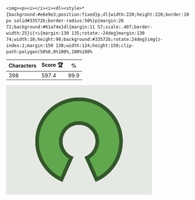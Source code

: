 `<img><p><i></i><i><dl><style>*{background:#e6e9e3;position:fixed}p,dl{width:220;height:220;border:10px solid#33572b;border-radius:50%}p{margin:26 72;background:#61a74e}dl{margin:11 57;scale:.407;border-width:25}i{+i{margin:130 135;rotate:-24deg}margin:130 74;width:10;height:90;background:#33572b;rotate:24deg}img{z-index:1;margin:150 130;width:124;height:150;clip-path:polygon(50%0,0%100%,100%100%`

| Characters | Score 🏆 | %    |
| ---------- | -------- | ---- |
| 398        | 597.4    | 99.9 |

![](/2024/oct2024/04/20241004.png)
